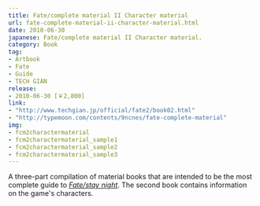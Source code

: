 ```yaml
---
title: Fate/complete material II Character material
url: fate-complete-material-ii-character-material.html
date: 2010-06-30
japanese: Fate/complete material II Character material.
category: Book
tag:
- Artbook
- Fate
- Guide
- TECH GIAN
release:
- 2010-06-30 [￥2,800]
link:
- "http://www.techgian.jp/official/fate2/book02.html"
- "http://typemoon.com/contents/9ncnes/fate-complete-material"
img:
- fcm2charactermaterial
- fcm2charactermaterial_sample1
- fcm2charactermaterial_sample2
- fcm2charactermaterial_sample3
---
```


A three-part compilation of material books that are intended to be the most complete guide to [*Fate/stay night*](fate-stay-night.html). The second book contains information on the game's characters.